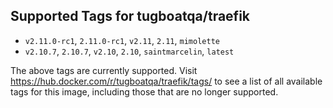 ## Supported Tags for tugboatqa/traefik

* `v2.11.0-rc1`, `2.11.0-rc1`, `v2.11`, `2.11`, `mimolette`
* `v2.10.7`, `2.10.7`, `v2.10`, `2.10`, `saintmarcelin`, `latest`

The above tags are currently supported. Visit https://hub.docker.com/r/tugboatqa/traefik/tags/ to see a list of all available tags for this image, including those that are no longer supported.
